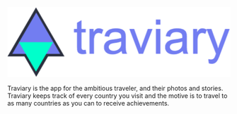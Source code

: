 ![alt tag](https://github.com/efeelaiho/traviary/blob/master/big_traviary_logo.png)


Traviary is the app for the ambitious traveler, and their photos and stories. Traviary keeps track of every country you visit and the motive is to travel to as many countries as you can to receive achievements. 

